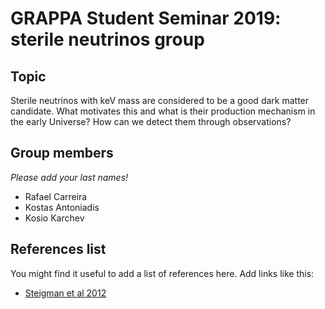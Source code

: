 # GRAPPA Student Seminar 2019: sterile neutrinos group

## Topic

Sterile neutrinos with keV mass are considered to be a good dark matter candidate. What motivates this and what is their production mechanism in the early Universe? How can we detect them through observations?

## Group members

*Please add your last names!*
* Rafael Carreira
* Kostas Antoniadis
* Kosio Karchev


## References list

You might find it useful to add a list of references here. Add links like this:
* [Steigman et al 2012](https://arxiv.org/abs/1204.3622)
